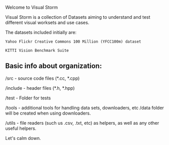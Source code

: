 Welcome to Visual Storm

Visual Storm is a collection of Datasets aiming to understand and test different visual worksets and use cases.

The datasets included initially are:

	Yahoo Flickr Creative Commons 100 Million (YFCC100m) dataset

	KITTI Vision Benchmark Suite


Basic info about organization:
-----------------------------

/src - source code files (*.cc, *.cpp)

/include - header files (*.h, *.hpp)

/test - Folder for tests

/tools - additional tools for handling data sets, downloaders, etc
         /data folder will be created when using downloaders.

/utils - file readers (such us .csv, .txt, etc) as helpers, as well as any other useful helpers.


Let's calm down. 
